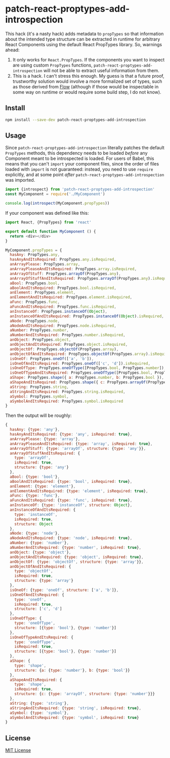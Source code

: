# patch-react-proptypes-add-introspection

This hack (it's a nasty hack) adds metadata to `propTypes` so that information about the intended type structure can be extracted in runtime for arbitrary React Components using the default React PropTypes library. So, warnings ahead:

1. It only works for `React.PropTypes`. If the components you want to inspect are using custom `PropTypes` functions, `patch-react-proptypes-add-introspection` will not be able to extract useful information from them.
2. This is a hack. I can't stress this enough. My guess is that a future proof, trustworthy solution would involve a more formalized set of types, such as those derived from [Flow](https://flowtype.org/) (although if those would be inspectable in some way on runtime or would require some build step, I do not know).

## Install

```sh
npm install --save-dev patch-react-proptypes-add-introspection
```

## Usage

Since `patch-react-proptypes-add-introspection` literally patches the default `PropTypes` methods, this dependency needs to be loaded _before_ any Component meant to be introspected is loaded. For users of Babel, this means that you can't `import` your component files, since the order of files loaded with `import` is not guaranteed: instead, you need to use `require` explicitly, and at some point _after_ `patch-react-proptypes-add-introspection` was imported.

```js
import {introspect} from 'patch-react-proptypes-add-introspection'
const MyComponent = require('./MyComponent')

console.log(introspect(MyComponent.propTypes))
```

If your component was defined like this:

```js
import React, {PropTypes} from 'react'

export default function MyComponent () {
  return <div></div>
}

MyComponent.propTypes = {
  hasAny: PropTypes.any,
  hasAnyAndItsRequired: PropTypes.any.isRequired,
  anArrayPlease: PropTypes.array,
  anArrayPleaseAndItsRequired: PropTypes.array.isRequired,
  anArrayOfStuff: PropTypes.arrayOf(PropTypes.any),
  anArrayOfStuffAndItsRequired: PropTypes.arrayOf(PropTypes.any).isRequired,
  aBool: PropTypes.bool,
  aBoolAndItsRequired: PropTypes.bool.isRequired,
  anElement: PropTypes.element,
  anElementAndItsRequired: PropTypes.element.isRequired,
  aFunc: PropTypes.func,
  aFuncAndItsRequired: PropTypes.func.isRequired,
  anInstanceOf: PropTypes.instanceOf(Object),
  anInstanceOfAndItsRequired: PropTypes.instanceOf(Object).isRequired,
  aNode: PropTypes.node,
  aNodeAndItsRequired: PropTypes.node.isRequired,
  aNumber: PropTypes.number,
  aNumberAndItsRequired: PropTypes.number.isRequired,
  anObject: PropTypes.object,
  anObjectAndItsRequired: PropTypes.object.isRequired,
  anObjectOf: PropTypes.objectOf(PropTypes.array),
  anObjectOfAndItsRequired: PropTypes.objectOf(PropTypes.array).isRequired,
  isOneOf: PropTypes.oneOf(['a', 'b']),
  isOneOfAndItsRequired: PropTypes.oneOf(['c', 'd']).isRequired,
  isOneOfType: PropTypes.oneOfType([PropTypes.bool, PropTypes.number]),
  isOneOfTypeAndItsRequired: PropTypes.oneOfType([PropTypes.bool, PropTypes.number]).isRequired,
  aShape: PropTypes.shape({ a: PropTypes.number, b: PropTypes.bool }),
  aShapeAndItsRequired: PropTypes.shape({ c: PropTypes.arrayOf(PropTypes.number) }).isRequired,
  aString: PropTypes.string,
  aStringAndItsRequired: PropTypes.string.isRequired,
  aSymbol: PropTypes.symbol,
  aSymbolAndItsRequired: PropTypes.symbol.isRequired
}
```

Then the output will be roughly:

```js
{
  hasAny: {type: 'any'},
  hasAnyAndItsRequired: {type: 'any', isRequired: true},
  anArrayPlease: {type: 'array'},
  anArrayPleaseAndItsRequired: {type: 'array', isRequired: true},
  anArrayOfStuff: {type: 'arrayOf', structure: {type: 'any'}},
  anArrayOfStuffAndItsRequired: {
    type: 'arrayOf',
    isRequired: true,
    structure: {type: 'any'}
  },
  aBool: {type: 'bool'},
  aBoolAndItsRequired: {type: 'bool', isRequired: true},
  anElement: {type: 'element'},
  anElementAndItsRequired: {type: 'element', isRequired: true},
  aFunc: {type: 'func'},
  aFuncAndItsRequired: {type: 'func', isRequired: true},
  anInstanceOf: {type: 'instanceOf', structure: Object},
  anInstanceOfAndItsRequired: {
    type: 'instanceOf',
    isRequired: true,
    structure: Object
  },
  aNode: {type: 'node'},
  aNodeAndItsRequired: {type: 'node', isRequired: true},
  aNumber: {type: 'number'},
  aNumberAndItsRequired: {type: 'number', isRequired: true},
  anObject: {type: 'object'},
  anObjectAndItsRequired: {type: 'object', isRequired: true},
  anObjectOf: {type: 'objectOf', structure: {type: 'array'}},
  anObjectOfAndItsRequired: {
    type: 'objectOf',
    isRequired: true,
    structure: {type: 'array'}
  },
  isOneOf: {type: 'oneOf', structure: ['a', 'b']},
  isOneOfAndItsRequired: {
    type: 'oneOf',
    isRequired: true,
    structure: ['c', 'd']
  },
  isOneOfType: {
    type: 'oneOfType',
    structure: [{type: 'bool'}, {type: 'number'}]
  },
  isOneOfTypeAndItsRequired: {
    type: 'oneOfType',
    isRequired: true,
    structure: [{type: 'bool'}, {type: 'number'}]
  },
  aShape: {
    type: 'shape',
    structure: {a: {type: 'number'}, b: {type: 'bool'}}
  },
  aShapeAndItsRequired: {
    type: 'shape',
    isRequired: true,
    structure: {c: {type: 'arrayOf', structure: {type: 'number'}}}
  },
  aString: {type: 'string'},
  aStringAndItsRequired: {type: 'string', isRequired: true},
  aSymbol: {type: 'symbol'},
  aSymbolAndItsRequired: {type: 'symbol', isRequired: true}
}
```

## License

[MIT License](LICENSE)
